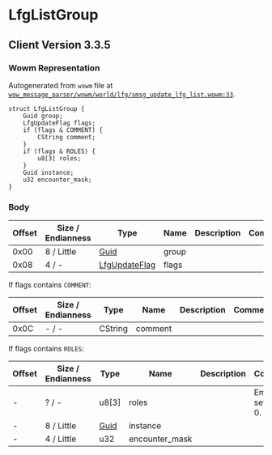 # LfgListGroup

## Client Version 3.3.5

### Wowm Representation

Autogenerated from `wowm` file at [`wow_message_parser/wowm/world/lfg/smsg_update_lfg_list.wowm:33`](https://github.com/gtker/wow_messages/tree/main/wow_message_parser/wowm/world/lfg/smsg_update_lfg_list.wowm#L33).
```rust,ignore
struct LfgListGroup {
    Guid group;
    LfgUpdateFlag flags;
    if (flags & COMMENT) {
        CString comment;
    }
    if (flags & ROLES) {
        u8[3] roles;
    }
    Guid instance;
    u32 encounter_mask;
}
```
### Body

| Offset | Size / Endianness | Type | Name | Description | Comment |
| ------ | ----------------- | ---- | ---- | ----------- | ------- |
| 0x00 | 8 / Little | [Guid](../spec/packed-guid.md) | group |  |  |
| 0x08 | 4 / - | [LfgUpdateFlag](lfgupdateflag.md) | flags |  |  |

If flags contains `COMMENT`:

| Offset | Size / Endianness | Type | Name | Description | Comment |
| ------ | ----------------- | ---- | ---- | ----------- | ------- |
| 0x0C | - / - | CString | comment |  |  |

If flags contains `ROLES`:

| Offset | Size / Endianness | Type | Name | Description | Comment |
| ------ | ----------------- | ---- | ---- | ----------- | ------- |
| - | ? / - | u8[3] | roles |  | Emu just sets all to 0. |
| - | 8 / Little | [Guid](../spec/packed-guid.md) | instance |  |  |
| - | 4 / Little | u32 | encounter_mask |  |  |

